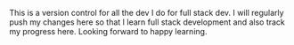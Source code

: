 This is a version control for all the dev I do for full stack dev. I will regularly push my changes here so that I learn full stack development and also track my progress here. Looking forward to happy learning.
